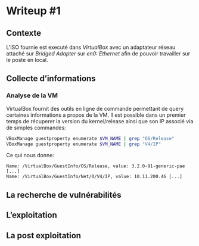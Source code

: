 # Writeup #1

## Contexte

L'ISO fournie est executé dans *VirtualBox* avec un adaptateur
réseau attaché sur *Bridged Adapter* sur *en0: Ethernet* afin
de pouvoir travailler sur le poste en local.

## Collecte d’informations

### Analyse de la VM

VirtualBox fournit des outils en ligne de commande permettant
de query certaines informations a propos de la VM. Il est possible
dans un premier temps de récuperer la version du kernel/release ainsi
que son IP associé via de simples commandes:

```bash
VBoxManage guestproperty enumerate $VM_NAME | grep "OS/Release"
VBoxManage guestproperty enumerate $VM_NAME | grep "V4/IP"
```

Ce qui nous donne:

```
Name: /VirtualBox/GuestInfo/OS/Release, value: 3.2.0-91-generic-pae [...]
Name: /VirtualBox/GuestInfo/Net/0/V4/IP, value: 10.11.200.46 [...]
```

## La recherche de vulnérabilités

## L’exploitation

## La post exploitation
